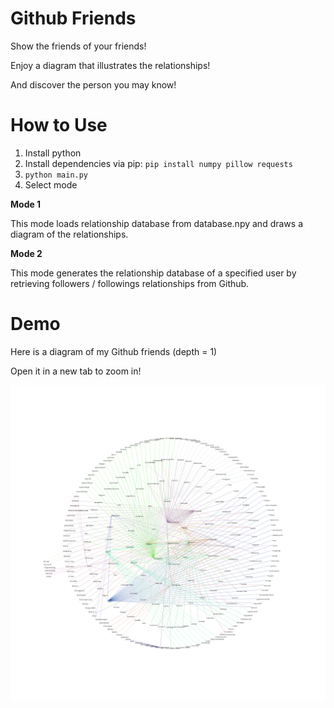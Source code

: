 # Github Friends
Show the friends of your friends!

Enjoy a diagram that illustrates the relationships!

And discover the person you may know!

# How to Use

1. Install python
2. Install dependencies via pip: `pip install numpy pillow requests`
3. `python main.py`
4. Select mode

**Mode 1**

This mode loads relationship database from database.npy and draws a diagram of the relationships.

**Mode 2**

This mode generates the relationship database of a specified user by retrieving followers / followings relationships from Github.

# Demo

Here is a diagram of my Github friends (depth = 1)

Open it in a new tab to zoom in!

![Diagram](diagram.png)
